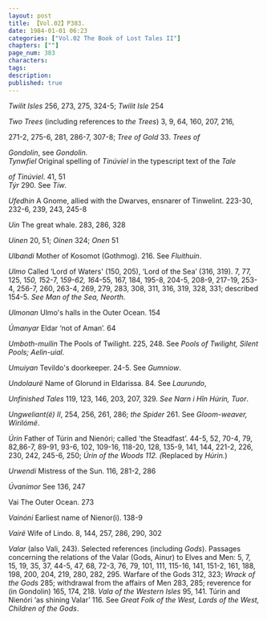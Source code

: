 ```yaml
---
layout: post
title: 【Vol.02】P383.
date: 1984-01-01 06:23
categories: ["Vol.02 The Book of Lost Tales II"]
chapters: [""]
page_num: 383
characters: 
tags: 
description: 
published: true
---
```


<p style="text-indent: 0;">
<I>Twilit Isles</I>    256, 273, 275, 324-5; <I>Twilit Isle</I> 254
</p>

<I>Two Trees</I>    (including references to <I>the Trees</I>) 3, 9, 64, 160, 207, 216,

271-2, 275-6, 281, 286-7, 307-8;  <I>Tree of Gold</I> 33. <I>Trees of</I>

<I>Gondolin</I>, see <I>Gondolin.<BR>Tynwfiel</I>    Original spelling of <I>Tinúviel</I> in the typescript text of the <I>Tale</I>

<I>of Tinúviel</I>. 41, 51<BR><I>Týr</I>   290. See <I>Tíw</I>.

<I>Ufedhin</I>    A Gnome, allied with the Dwarves, ensnarer of Tinwelint. 223-30, 232-6, 239, 243, 245-8

<I>Uin</I>    The great whale. 283, 286, 328

<I>Uinen</I>     20, 51; <I>Oinen</I> 324; <I>Onen</I> 51

<I>Ulbandi</I>    Mother of Kosomot (Gothmog). 216. See <I>Fluithuin</I>.

<I>Ulmo</I>   Called ‘Lord of Waters' (150, 205), ‘Lord of the Sea’ (316, 319). 7, 77, 125, 1<I>50, 1</I>52-7, 1<I>59-62,  16</I>4-55, 167, 184,  195-8, 204-5, 208-9, 217-19, 253-4, 256-7, 260, 263-4, 269, 279, 283, 308, 311, 316, 319, 328, 331; described 154-5. <I>See Man of the Sea, Neorth</I>.

<I>Ulmonan</I>    Ulmo's halls in the Outer Ocean. 154

<I>Úmanyar</I>    Eldar ‘not of Aman’. 64

<I>Umboth-muilin</I>    The Pools of Twilight. 225, 248. See <I>Pools of Twilight, Silent Pools; Aelin-uial</I>.

<I>Umuiyan</I>    Tevildo's doorkeeper. 24-5. See <I>Gumniow</I>.

<I>Undolaurë</I>   Name of Glorund in Eldarissa. 84. See <I>Laurundo</I>,

<I>Unfinished Tales</I> 119, 123, 146, 203, 207, 329. <I>See Narn i Hîn Húrin, Tuor</I>.

<I>Ungweliant(ë)     II</I>, 254, 256, 261, 286; <I>the Spider</I> 261. See <I>Gloom-weaver, Wirilómë</I>.

<I>Úrin</I>   Father of Túrin and Nienóri; called ‘the Steadfast’. 44-5, 52, 70-4, 79, 82,86-7, 89-91, 93-6, 102, 109-16, 118-20, 128, 135-9, 141, 144, 221-2, 226, 230, 242, 245-6, 250; <I>Úrin of the Woods 112. (</I>Replaced by <I>Húrin.</I>)

<I>Urwendi</I>    Mistress of the Sun. 116, 281-2, 286

<I>Úvanimor</I>   See 136, 247

Vai    The Outer Ocean. 273

<I>Vainóni</I>   Earliest name of Nienor(i). 138-9

<I>Vairë</I>    Wife of Lindo. 8, 144, 257, 286, 290, 302

<I>Valar</I>   (also Vali, 243). Selected references (including <I>Gods</I>). Passages concerning the relations of the Valar (Gods, Ainur) to Elves and Men: 5, 7, 15, 19, 35, 37, 44-5, 47, 68, 72-3, 76, 79, 101, 111, 115-16, 141, 151-2, 161, 188, 198, 200, 204, 219, 280, 282, 295. Warfare of the Gods 312, 323; <I>Wrack of the Gods</I> 285; withdrawal from the affairs of Men 283, 285; reverence for (in Gondolin) 165, 174, 218. <I>Vala of the Western Isles</I> 95, 141. Túrin and Nienóri ‘as shining Valar’ 116. See <I>Great Folk of the West, Lards of the West, Children of the Gods</I>.

